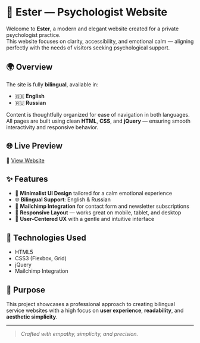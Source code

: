 # 🌿 Ester — Psychologist Website

Welcome to **Ester**, a modern and elegant website created for a private psychologist practice.  
This website focuses on clarity, accessibility, and emotional calm — aligning perfectly with the needs of visitors seeking psychological support.

## 🌍 Overview

The site is fully **bilingual**, available in:
- 🇬🇧 **English**
- 🇷🇺 **Russian**

Content is thoughtfully organized for ease of navigation in both languages.  
All pages are built using clean **HTML**, **CSS**, and **jQuery** — ensuring smooth interactivity and responsive behavior.

## 🌐 Live Preview
🔗 [View Website](https://lyubimdmitriy03.github.io/esther/)

## ✨ Features

- 🎨 **Minimalist UI Design** tailored for a calm emotional experience  
- 🌐 **Bilingual Support**: English & Russian  
- 📧 **Mailchimp Integration** for contact form and newsletter subscriptions  
- 📱 **Responsive Layout** — works great on mobile, tablet, and desktop  
- 🧠 **User-Centered UX** with a gentle and intuitive interface

## 🔧 Technologies Used

- HTML5  
- CSS3 (Flexbox, Grid)  
- jQuery  
- Mailchimp Integration

## 🧩 Purpose

This project showcases a professional approach to creating bilingual service websites with a high focus on **user experience**, **readability**, and **aesthetic simplicity**.

---

> _Crafted with empathy, simplicity, and precision._

